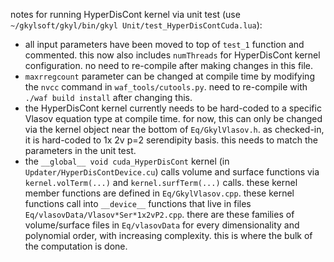 notes for running HyperDisCont kernel via unit test (use `~/gkylsoft/gkyl/bin/gkyl Unit/test_HyperDisContCuda.lua`):
- all input parameters have been moved to top of `test_1` function and commented. this now also includes `numThreads` for HyperDisCont kernel configuration. no need to re-compile after making changes in this file.
- `maxrregcount` parameter can be changed at compile time by modifying the `nvcc` command in `waf_tools/cutools.py`. need to re-compile with `./waf build install` after changing this.
- the HyperDisCont kernel currently needs to be hard-coded to a specific Vlasov equation type at compile time. for now, this can only be changed via the kernel object near the bottom of `Eq/GkylVlasov.h`. as checked-in, it is hard-coded to 1x 2v p=2 serendipity basis. this needs to match the parameters in the unit test.
- the `__global__ void cuda_HyperDisCont` kernel (in `Updater/HyperDisContDevice.cu`) calls volume and surface functions via `kernel.volTerm(...)` and `kernel.surfTerm(...)` calls. these kernel member functions are defined in `Eq/GkylVlasov.cpp`. these kernel functions call into `__device__` functions that live in files `Eq/vlasovData/Vlasov*Ser*1x2vP2.cpp`. there are these families of volume/surface files in `Eq/vlasovData` for every dimensionality and polynomial order, with increasing complexity. this is where the bulk of the computation is done.

